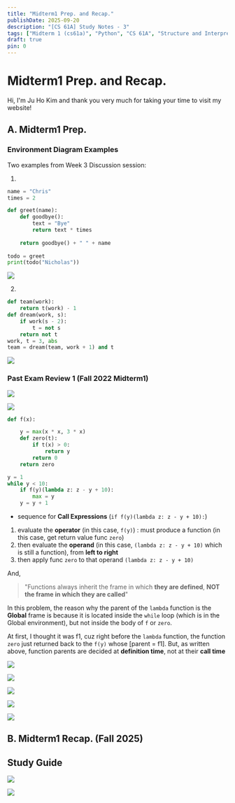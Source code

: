 ```yaml
---
title: "Midterm1 Prep. and Recap."
publishDate: 2025-09-20
description: "[CS 61A] Study Notes - 3"
tags: ["Midterm 1 (cs61a)", "Python", "CS 61A", "Structure and Interpretation of Computer Programs"]
draft: true
pin: 0
---
```


# Midterm1 Prep. and Recap.

Hi, I'm Ju Ho Kim and thank you very much for taking your time to visit my website!

## A. Midterm1 Prep.

### Environment Diagram Examples

Two examples from Week 3 Discussion session:

1. 

```python
name = "Chris"
times = 2

def greet(name):
    def goodbye():
        text = "Bye"
        return text * times
        
    return goodbye() + " " + name
    
todo = greet
print(todo("Nicholas"))
```

![](./_images/04-cs61a-week3/envir01.jpg)

2. 

```python
def team(work):
    return t(work) - 1
def dream(work, s):
    if work(s - 2):
        t = not s
    return not t
work, t = 3, abs
team = dream(team, work + 1) and t
```

![](./_images/04-cs61a-week3/envir02.jpg)

### Past Exam Review 1 (Fall 2022 Midterm1)

![](./_images/04-cs61a-week3/fall22-mt1-1.jpg)

![](./_images/04-cs61a-week3/fall22-mt1-2.jpg)

```python
def f(x):

    y = max(x * x, 3 * x)
    def zero(t):
        if t(x) > 0:
            return y
        return 0
    return zero

y = 1
while y < 10:
    if f(y)(lambda z: z - y + 10):
        max = y
    y = y + 1
```

- sequence for **Call Expressions** (`if f(y)(lambda z: z - y + 10):`)

1. evaluate the **operator** (in this case, `f(y)`) : must produce a function (in this case, get return value func `zero`)
2. then evaluate the **operand** (in this case, `(lambda z: z - y + 10)` which is still a function), from **left to right**
3. then apply func `zero` to that operand `(lambda z: z - y + 10)`

And,

> "Functions always inherit the frame in which **they are defined**, **NOT the frame in which they are called**"

In this problem, the reason why the parent of the `lambda` function is the **Global** frame is because it is located inside the `while` loop (which is in the Global environment), but not inside the body of `f` or `zero`.

At first, I thought it was f1, cuz right before the `lambda` function, the function `zero` just returned back to the `f(y)` whose [parent = f1]. But, as written above, function parents are decided at **definition time**, not at their **call time**

![](./_images/04-cs61a-week3/fall22-mt1-3.jpg)

![](./_images/04-cs61a-week3/fall22-mt1-4.jpg)

![](./_images/04-cs61a-week3/fall22-mt1-5.jpg)

![](./_images/04-cs61a-week3/fall22-mt1-6.jpg)

![](./_images/04-cs61a-week3/fall22-mt1-7.jpg)

## B. Midterm1 Recap. (Fall 2025)


## Study Guide

![](./_images/04-cs61a-week3/61a-mt1-study-guide-1.jpg)

![](./_images/04-cs61a-week3/61a-mt1-study-guide-2.jpg)
